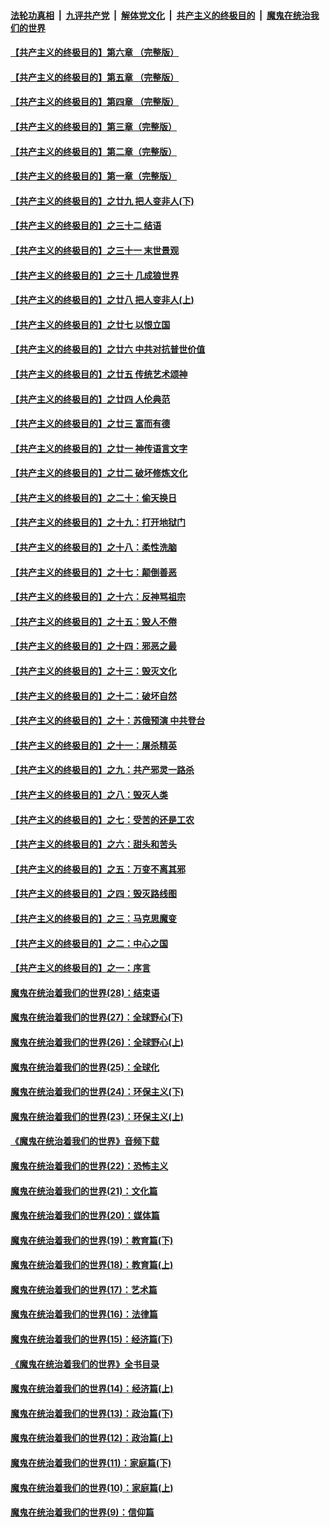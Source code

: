 ####  [法轮功真相](../../../../basic/blob/master/README.md?t=08260939) &nbsp;|&nbsp; [九评共产党](../../../../9ping.md/blob/master/README.md?t=08260939) &nbsp;|&nbsp; [解体党文化](../../../../jtdwh.md/blob/master/README.md?t=08260939)  &nbsp;|&nbsp; [共产主义的终极目的](../../../../gczydzjmd.md/blob/master/README.md?t=08260939) &nbsp;|&nbsp; [魔鬼在统治我们的世界](../../../../mgztzwmdsj.md/blob/master/README.md?t=08260939) 

#### [【共产主义的终极目的】第六章 （完整版）](../pages/nsc422/n11428913.md?t=08260939) 

#### [【共产主义的终极目的】第五章 （完整版）](../pages/nsc422/n11428912.md?t=08260939) 

#### [【共产主义的终极目的】第四章 （完整版）](../pages/nsc422/n11428907.md?t=08260939) 

#### [【共产主义的终极目的】第三章（完整版）](../pages/nsc422/n11428848.md?t=08260939) 

#### [【共产主义的终极目的】第二章（完整版）](../pages/nsc422/n11428831.md?t=08260939) 

#### [【共产主义的终极目的】第一章（完整版）](../pages/nsc422/n11417651.md?t=08260939) 

#### [【共产主义的终极目的】之廿九 把人变非人(下)](../pages/nsc422/n11344140.md?t=08260939) 

#### [【共产主义的终极目的】之三十二 结语](../pages/nsc422/n11360535.md?t=08260939) 

#### [【共产主义的终极目的】之三十一 末世景观](../pages/nsc422/n11351129.md?t=08260939) 

#### [【共产主义的终极目的】之三十 几成狼世界](../pages/nsc422/n11348280.md?t=08260939) 

#### [【共产主义的终极目的】之廿八 把人变非人(上)](../pages/nsc422/n11340492.md?t=08260939) 

#### [【共产主义的终极目的】之廿七 以恨立国](../pages/nsc422/n11336944.md?t=08260939) 

#### [【共产主义的终极目的】之廿六 中共对抗普世价值](../pages/nsc422/n11324785.md?t=08260939) 

#### [【共产主义的终极目的】之廿五 传统艺术颂神](../pages/nsc422/n11296396.md?t=08260939) 

#### [【共产主义的终极目的】之廿四 人伦典范](../pages/nsc422/n11296397.md?t=08260939) 

#### [【共产主义的终极目的】之廿三 富而有德](../pages/nsc422/n11283598.md?t=08260939) 

#### [【共产主义的终极目的】之廿一 神传语言文字](../pages/nsc422/n11263265.md?t=08260939) 

#### [【共产主义的终极目的】之廿二 破坏修炼文化](../pages/nsc422/n11245728.md?t=08260939) 

#### [【共产主义的终极目的】之二十：偷天换日](../pages/nsc422/n11238846.md?t=08260939) 

#### [【共产主义的终极目的】之十九：打开地狱门](../pages/nsc422/n11206376.md?t=08260939) 

#### [【共产主义的终极目的】之十八：柔性洗脑](../pages/nsc422/n11199994.md?t=08260939) 

#### [【共产主义的终极目的】之十七：颠倒善恶](../pages/nsc422/n11179782.md?t=08260939) 

#### [【共产主义的终极目的】之十六：反神骂祖宗](../pages/nsc422/n11166798.md?t=08260939) 

#### [【共产主义的终极目的】之十五：毁人不倦](../pages/nsc422/n11166792.md?t=08260939) 

#### [【共产主义的终极目的】之十四：邪恶之最](../pages/nsc422/n11150249.md?t=08260939) 

#### [【共产主义的终极目的】之十三：毁灭文化](../pages/nsc422/n11135227.md?t=08260939) 

#### [【共产主义的终极目的】之十二：破坏自然](../pages/nsc422/n11135214.md?t=08260939) 

#### [【共产主义的终极目的】之十：苏俄预演 中共登台](../pages/nsc422/n11118424.md?t=08260939) 

#### [【共产主义的终极目的】之十一：屠杀精英](../pages/nsc422/n11118442.md?t=08260939) 

#### [【共产主义的终极目的】之九：共产邪灵一路杀](../pages/nsc422/n11114139.md?t=08260939) 

#### [【共产主义的终极目的】之八：毁灭人类](../pages/nsc422/n11108503.md?t=08260939) 

#### [【共产主义的终极目的】之七：受苦的还是工农](../pages/nsc422/n11101809.md?t=08260939) 

#### [【共产主义的终极目的】之六：甜头和苦头](../pages/nsc422/n11096971.md?t=08260939) 

#### [【共产主义的终极目的】之五：万变不离其邪](../pages/nsc422/n11091285.md?t=08260939) 

#### [【共产主义的终极目的】之四：毁灭路线图](../pages/nsc422/n11086284.md?t=08260939) 

#### [【共产主义的终极目的】之三：马克思魔变](../pages/nsc422/n11061941.md?t=08260939) 

#### [【共产主义的终极目的】之二：中心之国](../pages/nsc422/n11047728.md?t=08260939) 

#### [【共产主义的终极目的】之一：序言](../pages/nsc422/n11086077.md?t=08260939) 

#### [魔鬼在统治着我们的世界(28)：结束语](../pages/nsc422/n10936246.md?t=08260939) 

#### [魔鬼在统治着我们的世界(27)：全球野心(下)](../pages/nsc422/n10928319.md?t=08260939) 

#### [魔鬼在统治着我们的世界(26)：全球野心(上)](../pages/nsc422/n10900318.md?t=08260939) 

#### [魔鬼在统治着我们的世界(25)：全球化](../pages/nsc422/n10788205.md?t=08260939) 

#### [魔鬼在统治着我们的世界(24)：环保主义(下)](../pages/nsc422/n10695307.md?t=08260939) 

#### [魔鬼在统治着我们的世界(23)：环保主义(上)](../pages/nsc422/n10688613.md?t=08260939) 

#### [《魔鬼在统治着我们的世界》音频下载](../pages/nsc422/n10635553.md?t=08260939) 

#### [魔鬼在统治着我们的世界(22)：恐怖主义](../pages/nsc422/n10614727.md?t=08260939) 

#### [魔鬼在统治着我们的世界(21)：文化篇](../pages/nsc422/n10597706.md?t=08260939) 

#### [魔鬼在统治着我们的世界(20)：媒体篇](../pages/nsc422/n10586579.md?t=08260939) 

#### [魔鬼在统治着我们的世界(19)：教育篇(下)](../pages/nsc422/n10564808.md?t=08260939) 

#### [魔鬼在统治着我们的世界(18)：教育篇(上)](../pages/nsc422/n10526970.md?t=08260939) 

#### [魔鬼在统治着我们的世界(17)：艺术篇](../pages/nsc422/n10499093.md?t=08260939) 

#### [魔鬼在统治着我们的世界(16)：法律篇](../pages/nsc422/n10485969.md?t=08260939) 

#### [魔鬼在统治着我们的世界(15)：经济篇(下)](../pages/nsc422/n10469975.md?t=08260939) 

#### [《魔鬼在统治着我们的世界》全书目录](../pages/nsc422/n10464261.md?t=08260939) 

#### [魔鬼在统治着我们的世界(14)：经济篇(上)](../pages/nsc422/n10457370.md?t=08260939) 

#### [魔鬼在统治着我们的世界(13)：政治篇(下)](../pages/nsc422/n10448270.md?t=08260939) 

#### [魔鬼在统治着我们的世界(12)：政治篇(上)](../pages/nsc422/n10444576.md?t=08260939) 

#### [魔鬼在统治着我们的世界(11)：家庭篇(下)](../pages/nsc422/n10440961.md?t=08260939) 

#### [魔鬼在统治着我们的世界(10)：家庭篇(上)](../pages/nsc422/n10435448.md?t=08260939) 

#### [魔鬼在统治着我们的世界(9)：信仰篇](../pages/nsc422/n10432159.md?t=08260939) 

